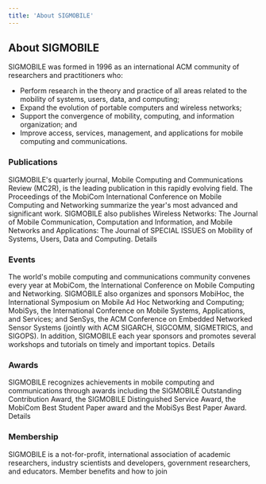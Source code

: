 ```yaml
---
title: 'About SIGMOBILE'
---
```


## About SIGMOBILE

SIGMOBILE was formed in 1996 as an international ACM community of researchers and practitioners who:
* Perform research in the theory and practice of all areas related to the mobility of systems, users, data, and computing;
* Expand the evolution of portable computers and wireless networks;
* Support the convergence of mobility, computing, and information organization; and
* Improve access, services, management, and applications for mobile computing and communications.

### Publications
SIGMOBILE's quarterly journal, Mobile Computing and Communications Review (MC2R), is the leading publication in this rapidly evolving field. The Proceedings of the MobiCom International Conference on Mobile Computing and Networking summarize the year's most advanced and significant work. SIGMOBILE also publishes Wireless Networks: The Journal of Mobile Communication, Computation and Information, and Mobile Networks and Applications: The Journal of SPECIAL ISSUES on Mobility of Systems, Users, Data and Computing.
Details 
 
### Events
The world's mobile computing and communications community convenes every year at MobiCom, the International Conference on Mobile Computing and Networking. SIGMOBILE also organizes and sponsors MobiHoc, the International Symposium on Mobile Ad Hoc Networking and Computing; MobiSys, the International Conference on Mobile Systems, Applications, and Services; and SenSys, the ACM Conference on Embedded Networked Sensor Systems (jointly with ACM SIGARCH, SIGCOMM, SIGMETRICS, and SIGOPS). In addition, SIGMOBILE each year sponsors and promotes several workshops and tutorials on timely and important topics.
Details 
 
### Awards
SIGMOBILE recognizes achievements in mobile computing and communications through awards including the SIGMOBILE Outstanding Contribution Award, the SIGMOBILE Distinguished Service Award, the MobiCom Best Student Paper award and the MobiSys Best Paper Award.
Details 
 
### Membership
SIGMOBILE is a not-for-profit, international association of academic researchers, industry scientists and developers, government researchers, and educators.
Member benefits and how to join